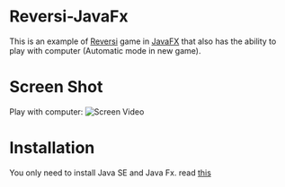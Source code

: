# Reversi-JavaFx

This is an example of [Reversi](https://en.wikipedia.org/wiki/Reversi) game in [JavaFX](https://openjfx.io) that also has the ability to play with computer (Automatic mode in new game).

# Screen Shot

Play with computer:
![Screen Video](https://github.com/ali449/Reversi-JavaFx/blob/main/r2.gif)

# Installation

You only need to install Java SE and Java Fx. read [this](https://openjfx.io/openjfx-docs/)

